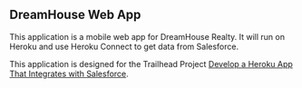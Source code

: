 DreamHouse Web App
------------------

This application is a mobile web app for DreamHouse Realty. It will run on Heroku and use Heroku Connect to get data from Salesforce.

This application is designed for the Trailhead Project [Develop a Heroku App That Integrates with Salesforce](https://trailhead.salesforce.com/content/learn/projects/develop-heroku-applications).

<a>
<!-- a href="https://heroku.com/deploy">
  <img src="https://www.herokucdn.com/deploy/button.svg" alt="Deploy">
</a -->
